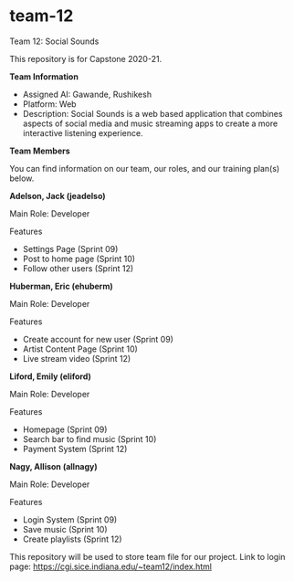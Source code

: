 # team-12
Team 12: Social Sounds

This repository is for Capstone 2020-21.

<b>Team Information</b>
<br>
<ul>
  <li>Assigned AI:	Gawande, Rushikesh</li>
  <li>Platform:	Web</li>
<li>Description: Social Sounds is a web based application that combines aspects of social media and music streaming apps to create a more interactive listening experience.</li>
</ul>

<b>Team Members</b>

You can find information on our team, our roles, and our training plan(s) below.

<b>Adelson, Jack (jeadelso)</b>

Main Role: Developer

Features
<ul>
  <li>Settings Page (Sprint 09)</li>
  <li>Post to home page (Sprint 10)</li>
  <li>Follow other users (Sprint 12)</li>
</ul>

<b>Huberman, Eric (ehuberm)</b>

Main Role: Developer

Features
<ul>
  <li>Create account for new user (Sprint 09)</li>
  <li>Artist Content Page (Sprint 10)</li>
  <li>Live stream video (Sprint 12)</li>
</ul>

<b>Liford, Emily (eliford)</b>

Main Role: Developer

Features
<ul>
  <li>Homepage (Sprint 09)</li>
  <li>Search bar to find music (Sprint 10)</li>
  <li>Payment System (Sprint 12)</li>
</ul>

<b>Nagy, Allison (allnagy)</b>

Main Role: Developer

Features
<ul>
  <li>Login System (Sprint 09)</li>
  <li>Save music (Sprint 10)</li>
  <li>Create playlists (Sprint 12)</li>
</ul>

This repository will be used to store team file for our project.
Link to login page: https://cgi.sice.indiana.edu/~team12/index.html
